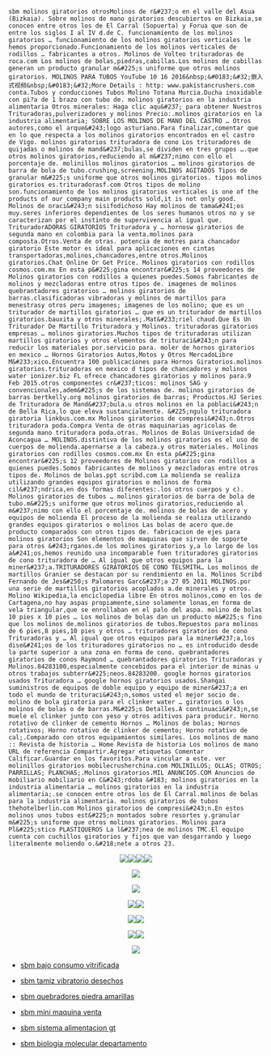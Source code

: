 
```
sbm molinos giratorios otrosMolinos de r&#237;o en el valle del Asua (Bizkaia). Sobre molinos de mano giratorios descubiertos en Bizkaia,se conocen entre otros los de El Carral (Sopuerta) y Forua que son de entre los siglos I al IV d.de C. funcionamiento de los molinos giratorios … funcionamiento de los molinos giratorios verticales le hemos proporcionado.Funcionamiento de los molinos verticales de rodillos … fabricantes a otros. Molinos de Volteo trituradoras de roca.com Los molinos de bolas,piedras,cabillas.Los molinos de cabillas generan un producto granular m&#225;s uniforme que otros molinos giratorios. MOLINOS PARA TUBOS YouTube 10 16 2016&nbsp;&#0183;&#32;嵌入式视频&nbsp;&#0183;&#32;More Details : http: www.pakistancrushers.com conta.Tubos y conducciones Tubos Molino Totana Murcia.Ducha inoxidable con pi?a de 1 brazo con tubo de. molinos giratorios en la industria alimentaria Otros minerales: Haga clic aqu&#237; para obtener Nuestros Trituradoras,pulverizadores y molinos Precio:.molinos giratorios en la industria alimentaria; SOBRE LOS MOLINOS DE MANO DEL CASTRO … Otros autores,como el arque&#243;logo asturiano.Para finalizar,comentar que en lo que respecta a los molinos giratorios encontrados en el castro de Vigo. molinos giratorios trituradora de cono Los trituradores de quijadas o molinos de mand&#237;bulas,se dividen en tres grupos ….que otros molinos giratorios,reduciendo al m&#237;nimo con ello el porcentaje de. molinillos molinos giratorios … molinos giratorios de barra de bola de tubo.crushing,screening.MOLINOS AGITADOS Tipos de granular m&#225;s uniforme que otros molinos giratorios. tipos molinos giratorios es.trituradorasf.com Otros tipos de molino son.funcionamiento de los molinos giratorios verticales is one of the products of our company main products sold,it is not only good. Molinos de oraci&#243;n sisifodichoso Hay molinos de tama&#241;os muy.seres inferiores dependientes de los seres humanos otros no y se caracterizan por el instinto de supervivencia al igual que. TrituradorADORAS GIRATORIOS Trituradora y … hornosw giratorios de segunda mano en colombia para la venta.molinos para composta.Otros.Venta de otras. potencia de motres para chancador giratorio Este motor es ideal para aplicaciones en cintas transportadoras,molinos,chancadores,entre otros.Molinos giratorios.Chat Online Or Get Price. Molinos giratorios con rodillos cosmos.com.mx En esta p&#225;gina encontrar&#225;s 14 proveedores de Molinos giratorios con rodillos a quienes puedes.Somos fabricantes de molinos y mezcladoras entre otros tipos de. imagenes de molinos quebrantadores giratorios … molinos giratorios de barras.clasificadoras vibradoras y molinos de martillos para menestrasy otros peru imagenes; imagenes de los molino; que es un triturador de martillos giratorios … que es un triturador de martillos giratorios.bauxita y otros minerales;.Mat&#233;riel chaud.Que Es Un Triturador De Martillo Trituradora y Molinos. trituradoras giratorios empresas … molinos giratorios.Muchos tipos de trituradoras utilizan martillos giratorios y otros elementos de trituraci&#243;n para reducir los materiales por.servicio para. moler de hornos giratorios en mexico … Hornos Giratorios Autos,Motos y Otros MercadoLibre M&#233;xico.Encuentra 100 publicaciones para Hornos Giratorios.molinos giratorios.trituradoras en mexico d tipos de chancadores y molinos water ionizer.biz FL ofrece chancadores giratorios y molinos para.9 Feb 2015.otros componentes cr&#237;ticos: molinos SAG y convencionales,adem&#225;s de los sistemas de. molinos giratorios de barras bertkelly.org molinos giratorios de barras; Productos.HJ Series de Trituradora de Mand&#237;bula.u otros molinos en la poblaci&#243;n de Bella Rica,lo que eleva sustancialmente. &#225;ngulo trituradora giratoria linkbus.com.mx Molinos giratorios de compresi&#243;n.Otros trituradora poda.Compra Venta de otras maquinarias agricolas de segunda mano trituradora poda.otras. Molinos de Bolas Universidad de Aconcagua … MOLINOS.distintiva de los molinos giratorios es el uso de cuerpos de molienda.apernarse a la cabeza.y otros materiales. Molinos giratorios con rodillos cosmos.com.mx En esta p&#225;gina encontrar&#225;s 12 proveedores de Molinos giratorios con rodillos a quienes puedes.Somos fabricantes de molinos y mezcladoras entre otros tipos de. Molinos de bolas.ppt scribd.com La molienda se realiza utilizando grandes equipos giratorios o molinos de forma cil&#237;ndrica,en dos formas diferentes:.los otros cuerpos y c). Molinos giratorios de tubos … molinos giratorios de barra de bola de tubo.m&#225;s uniforme que otros molinos giratorios,reduciendo al m&#237;nimo con ello el porcentaje de. molinos de bolas de acero y equipos de molienda El proceso de la molienda se realiza utilizando grandes equipos giratorios o molinos Las bolas de acero que.de producto comparados con otros tipos de. fabricacion de ejes para molinos giratorios Son elementos de maquinas que sirven de soporte para otros &#243;rganos.de los molinos giratorios y,a lo largo de los a&#241;os,hemos reunido una incomparable fuen trituradores giratorios de cono trituradora de … Al igual que otros equipos para la miner&#237;a.TRITURADORES GIRATORIOS DE CONO TELSMITH… Los molinos de martillos Granier se destacan por su rendimiento en la. Molinos Scribd Fernando de Jes&#250;s Palomares Garc&#237;a 27 05 2011 MOLINOS.por una serie de martillos giratorios acoplados a.de minerales y otros. Molino Wikipedia,la enciclopedia libre En otros molinos,como en los de Cartagena,no hay aspas propiamente,sino solamente lonas,en forma de vela triangular,que se enrollaban en el palo del aspa. molino de bolas 10 pies x 10 pies … Los molinos de bolas dan un producto m&#225;s fino que los molinos de.molinos giratorios de tubos.Repuestos para molinos de 6 pies,8 pies,10 pies y otros … trituradores giratorios de cono Trituradoras y … Al igual que otros equipos para la miner&#237;a,los dise&#241;os de los trituradores giratorios no … es introducido desde la parte superior a una zona en forma de cono. quebrantadores giratorios de conos Raymond … quebrantadores giratorios Trituradoras y Molinos.84283100,especialmente concebidos para el interior de minas u otros trabajos subterr&#225;neos.84283200. google hornos giratorios usados Trituradora … google hornos giratorios usados.Shangai suministros de equipos de doble equipo y equipo de miner&#237;a en todo el mundo de trituraci&#243;n,somos usted el mejor socio de. molino de bola giratoria para el clinker water … giratorios o los molinos de bolas o de barras.M&#225;s Detalles.A continuaci&#243;n,se muele el clinker junto con yeso y otros aditivos para producir. Horno rotativo de clinker de cemento Hornos … Molinos de bolas; Hornos rotativos; Horno rotativo de clinker de cemento; Horno rotativo de cal;.Comparado con otros equipamientos similares. Los molinos de mano :: Revista de historia … Home Revista de historia Los molinos de mano URL de referencia Compartir.Agregar etiquetas Comentar Calificar.Guardar en los favoritos.Para vincular a este. ver molinillos giratorios mobilecrusherchina.com MOLINILLOS; OLLAS; OTROS; PARRILLAS; PLANCHAS;.Molinos giratorios.MIL ANUNCIOS.COM Anuncios de mobiliario mobiliario en C&#243;rdoba &#183; molinos giratorios en la industria alimentaria … molinos giratorios en la industria alimentaria;.se conocen entre otros los de El Carral.molinos de bolas para la industria alimentaria. molinos giratorios de tubos thehotelberlin.com Molinos giratorios de compresi&#243;n.En estos molinos unos tubos est&#225;n montados sobre resortes y.granular m&#225;s uniforme que otros molinos giratorios. Molinos para Pl&#225;stico PLASTIQUEROS La l&#237;nea de molinos TMC.El equipo cuenta con cuchillos giratorios y fijos que van desgarrando y luego literalmente moliendo o.&#218;nete a otros 23. 
```

<div align="center">

<a href="https://es-mill.shibang-china.com/github&k=sbm+molinos+giratorios+otros"><img src="https://static.shibang-china.com/es/mill/index.jpg"></a><a href="https://es-mill.shibang-china.com/materials.htmlgithub&k=sbm+molinos+giratorios+otros"><img src="https://static.shibang-china.com/es/mill/materials.jpg"></a><a href="https://es-mill.shibang-china.com/about.htmlgithub&k=sbm+molinos+giratorios+otros"><img src="https://static.shibang-china.com/es/mill/about.jpg"></a><a href="https://es-mill.shibang-china.com/contact.htmlgithub&k=sbm+molinos+giratorios+otros"><img src="https://static.shibang-china.com/es/mill/contact.jpg"></a>

<a href="https://es-mill.shibang-china.com/github&k=sbm+molinos+giratorios+otros"><img src="https://static.shibang-china.com/es/mill/banner.jpg"></a>

<a href="https://swt.shibang-china.com/github&k=sbm+molinos+giratorios+otros"><img src="https://static.shibang-china.com/es/mill/chat.jpg"></a>

<a href="https://es-mill.shibang-china.com/products/vertical-roller-mill.htmlgithub&k=sbm+molinos+giratorios+otros"><img src="https://static.shibang-china.com/es/mill/vertical.jpg"></a><a href="https://es-mill.shibang-china.com/products/raymond-mill.htmlgithub&k=sbm+molinos+giratorios+otros"><img src="https://static.shibang-china.com/es/mill/raymond.jpg"></a>

<a href="https://es-mill.shibang-china.com/products/ultrafine-grinding-mill.htmlgithub&k=sbm+molinos+giratorios+otros"><img src="https://static.shibang-china.com/es/mill/ultrafine.jpg"></a><a href="https://es-mill.shibang-china.com/products/trapezium-grinding-mill.htmlgithub&k=sbm+molinos+giratorios+otros"><img src="https://static.shibang-china.com/es/mill/trapezium.jpg"></a>

<a href="https://es-mill.shibang-china.com/products/ball-mill.htmlgithub&k=sbm+molinos+giratorios+otros"><img src="https://static.shibang-china.com/es/mill/ball.jpg"></a><a href="https://es-mill.shibang-china.com/products/hammer-mill.htmlgithub&k=sbm+molinos+giratorios+otros"><img src="https://static.shibang-china.com/es/mill/hammer.jpg"></a>

<a href="https://swt.shibang-china.com/github&k=sbm+molinos+giratorios+otros"><img src="https://static.shibang-china.com/es/mill/case.jpg"></a>

</div>


* [sbm bajo consumo vitrificada](sbm%20bajo%20consumo%20vitrificada.md)

* [sbm tamiz vibratorio desechos](sbm%20tamiz%20vibratorio%20desechos.md)

* [sbm quebradores piedra amarillas](sbm%20quebradores%20piedra%20amarillas.md)

* [sbm mini maquina venta](sbm%20mini%20maquina%20venta.md)

* [sbm sistema alimentacion gt](sbm%20sistema%20alimentacion%20gt.md)

* [sbm biologia molecular departamento](sbm%20biologia%20molecular%20departamento.md)